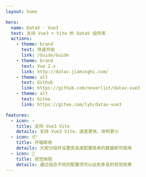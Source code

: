 ```yaml
---
layout: home

hero:
  name: DataV - Vue3
  text: 支持 Vue3 + Vite 的 DataV 组件库
  actions:
    - theme: brand
      text: 快速开始
      link: /Guide/Guide
    - theme: brand
      text: Vue 2.x
      link: http://datav.jiaminghi.com/
    - theme: alt
      text: Github
      link: https://github.com/neverlist/datav-vue3
    - theme: alt
      text: Gitee
      link: https://gitee.com/lyh/datav-vue3

features:
  - icon: ⚡️
    title: 支持 Vue3 Vite 
    details: 支持 Vue3 Vite，速度更快，体积更小
  - icon: 📦
    title: 开箱即用
    details: 大部分组件设置宽高或配置简单的数据即可使用
  - icon: 🎉
    title: 视觉绚丽
    details: 通过组合不同的配置项可以达到多变的视觉效果
---
```

